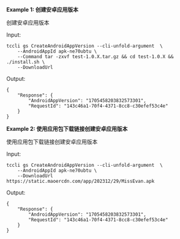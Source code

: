 **Example 1: 创建安卓应用版本**

创建安卓应用版本

Input: 

```
tccli gs CreateAndroidAppVersion --cli-unfold-argument  \
    --AndroidAppId apk-ne70ubtu \
    --Command tar -zxvf test-1.0.X.tar.gz && cd test-1.0.X && ./install.sh \
    --DownloadUrl 
```

Output: 
```
{
    "Response": {
        "AndroidAppVersion": "1705458203832573301",
        "RequestId": "143c46a1-70f4-4371-8cc8-c30efef53c4e"
    }
}
```

**Example 2: 使用应用包下载链接创建安卓应用版本**

使用应用包下载链接创建安卓应用版本

Input: 

```
tccli gs CreateAndroidAppVersion --cli-unfold-argument  \
    --AndroidAppId apk-ne70ubtu \
    --DownloadUrl https://static.maoercdn.com/app/202312/29/MissEvan.apk
```

Output: 
```
{
    "Response": {
        "AndroidAppVersion": "1705458203832573301",
        "RequestId": "143c46a1-70f4-4371-8cc8-c30efef53c4e"
    }
}
```

